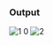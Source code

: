 <h3>Output</h3>

![1 0](https://github.com/user-attachments/assets/d6749251-0423-4602-b4e0-d8b40884e92c)
![2](https://github.com/user-attachments/assets/cb8efc04-ef9e-446c-bd88-b6f17d851725)
